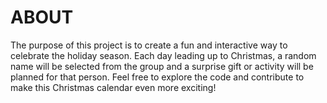 # ABOUT

The purpose of this project is to create a fun and interactive way to celebrate the holiday season. Each day leading up to Christmas, a random name will be selected from the group and a surprise gift or activity will be planned for that person.
Feel free to explore the code and contribute to make this Christmas calendar even more exciting!